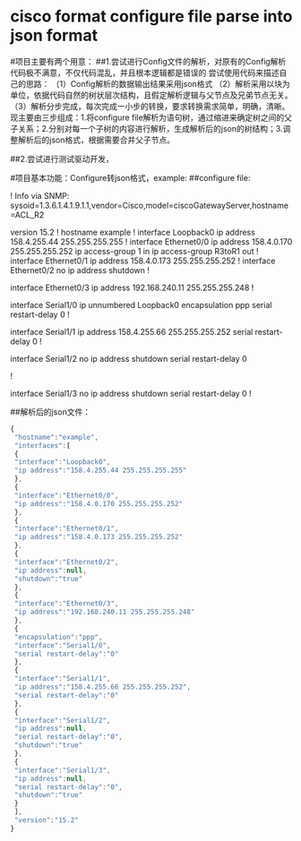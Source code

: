 cisco format configure file parse into json format
===

#项目主要有两个用意：
##1.尝试进行Config文件的解析，对原有的Config解析代码极不满意，不仅代码混乱，并且根本逻辑都是错误的
  尝试使用代码来描述自己的思路：
	（1）Config解析的数据输出结果采用json格式
	（2）解析采用以块为单位，依据代码自然的树状层次结构，且假定解析逻辑与父节点及兄弟节点无关。
	（3）解析分步完成，每次完成一小步的转换，要求转换需求简单，明确，清晰。
		 现主要由三步组成：1.将configure file解析为语句树，通过缩进来确定树之间的父子关系；2.分别对每一个子树的内容进行解析，生成解析后的json的树结构；3.调整解析后的json格式，根据需要合并父子节点。
		 
##2.尝试进行测试驱动开发，


#项目基本功能：Configure转json格式，example:
##configure file:

! Info via SNMP: sysoid=1.3.6.1.4.1.9.1.1,vendor=Cisco,model=ciscoGatewayServer,hostname=ACL_R2

version 15.2
!
hostname example
!
interface Loopback0
 ip address 158.4.255.44 255.255.255.255
!
interface Ethernet0/0
 ip address 158.4.0.170 255.255.255.252
 ip access-group 1 in
 ip access-group R3toR1 out
!
interface Ethernet0/1
 ip address 158.4.0.173 255.255.255.252
!
interface Ethernet0/2
 no ip address
 shutdown
!

interface Ethernet0/3
 ip address 192.168.240.11 255.255.255.248
!

interface Serial1/0
 ip unnumbered Loopback0
 encapsulation ppp
 serial restart-delay 0
!

interface Serial1/1
 ip address 158.4.255.66 255.255.255.252
 serial restart-delay 0
!

interface Serial1/2
 no ip address
 shutdown
 serial restart-delay 0

!

interface Serial1/3
 no ip address
 shutdown
 serial restart-delay 0
!

##解析后的json文件：
```javascript
{
 "hostname":"example",
 "interfaces":[
 {
 "interface":"Loopback0",
 "ip address":"158.4.255.44 255.255.255.255"
 },
 {
 "interface":"Ethernet0/0",
 "ip address":"158.4.0.170 255.255.255.252"
 },
 {
 "interface":"Ethernet0/1",
 "ip address":"158.4.0.173 255.255.255.252"
 },
 {
 "interface":"Ethernet0/2",
 "ip address":null,
 "shutdown":"true"
 },
 {
 "interface":"Ethernet0/3",
 "ip address":"192.168.240.11 255.255.255.248"
 },
 {
 "encapsulation":"ppp",
 "interface":"Serial1/0",
 "serial restart-delay":"0"
 },
 {
 "interface":"Serial1/1",
 "ip address":"158.4.255.66 255.255.255.252",
 "serial restart-delay":"0"
 },
 {
 "interface":"Serial1/2",
 "ip address":null,
 "serial restart-delay":"0",
 "shutdown":"true"
 },
 {
 "interface":"Serial1/3",
 "ip address":null,
 "serial restart-delay":"0",
 "shutdown":"true"
 }
 ],
 "version":"15.2"
}
```

